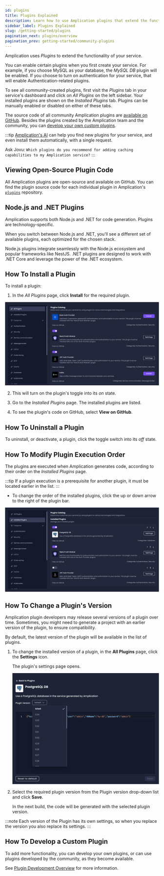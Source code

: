 ```yaml
---
id: plugins
title: Plugins Explained
description: Learn how to use Amplication plugins that extend the functionality of your generated application.
sidebar_label: Plugins Explained
slug: /getting-started/plugins
pagination_next: plugins/overview
pagination_prev: getting-started/community-plugins
---
```


Amplication uses _Plugins_ to extend the functionality of your service.

You can enable certain plugins when you first create your service.
For example, if you choose MySQL as your database, the _MySQL DB_ plugin will be enabled.
If you choose to turn on authentication for your service, that will enable Authentication-related plugins.

To see all community-created plugins, first visit the _Plugins_ tab in your service's dashboard and click on _All Plugins_ on the left sidebar.
Your installed plugins are shown on the _Installed Plugins_ tab.
Plugins can be manually enabled or disabled on either of these tabs.

The source code of all community Amplication plugins are [available on GitHub](https://github.com/amplication/plugins).
Besides the plugins created by the Amplication team and the community, you can [develop your own custom plugins](/plugins/overview/).

:::tip
[Amplication's AI](/amplication-ai) can help you find new plugins for your service, and even install them automatically, with a single request.

Ask Jovu: `Which plugins do you recommend for adding caching capabilities to my Amplication service?`
:::

## Viewing Open-Source Plugin Code

All Amplication plugins are open-source and available on GitHub.
You can find the plugin source code for each individual plugin in Amplication's [`plugins`](https://github.com/amplication/amplication-plugins) repository.

## Node.js and .NET Plugins

Amplication supports both Node.js and .NET for code generation. Plugins are technology-specific.

When you switch between Node.js and .NET, you'll see a different set of available plugins, each optimized for the chosen stack.

Node.js plugins integrate seamlessly with the Node.js ecosystem and popular frameworks like NestJS. .NET plugins are designed to work with .NET Core and leverage the power of the .NET ecosystem.

## How To Install a Plugin

To install a plugin:

1.  In the _All Plugins_ page, click **Install** for the required plugin.

![](./assets/all-plugins.png)

2. This will turn on the plugin's toggle into its _on_ state.

3. Go to the _Installed Plugins_ page. The installed plugins are listed.

4. To see the plugin's code on GitHub, select **View on GitHub**.

## How To Uninstall a Plugin

To uninstall, or deactivate, a plugin, click the toggle switch into its _off_ state.

## How To Modify Plugin Execution Order

The plugins are executed when Amplication generates code, according to their order on the *Installed Plugins* page.

:::tip
If a plugin execution is a prerequisite for another plugin, it must be located earlier in the list.
:::

- To change the order of the installed plugins, click the up or down arrow to the right of the plugin bar.

![](./assets/installed-plugins.png)

## How To Change a Plugin's Version

Amplication plugin developers may release several versions of a plugin over time.
Sometimes, you might need to generate a project with an earlier version of the plugin, to ensure compatibility.

By default, the latest version of the plugin will be available in the list of plugins.

1. To change the installed version of a plugin, in the **All Plugins** page, click the **Settings** icon.

   The plugin's settings page opens.

   ![](./assets/plugin-versions.png)

2. Select the required plugin version from the Plugin version drop-down list and click **Save**.

   In the next build, the code will be generated with the selected plugin version.

:::note
Each version of the Plugin has its own settings, so when you replace the version you also replace its settings.
:::

## How To Develop a Custom Plugin

To add more functionality, you can develop your own plugins, or can use plugins developed by the community, as they become available.

See [Plugin Development Overview](/plugins/overview/) for more information.
